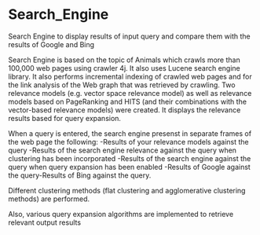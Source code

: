 # Search_Engine
Search Engine to display results of input query and compare them with the results of Google and Bing

Search Engine is based on the topic of Animals which crawls more than 100,000 web pages using crawler 4j. It also uses Lucene search engine library. It also performs incremental indexing of crawled web pages and for the link analysis of the Web graph that was retrieved by crawling.  Two relevance models (e.g. vector space relevance model) as well as relevance models based on PageRanking and HITS (and their combinations with the vector-based relevance models) were created. It displays the relevance results based for query expansion.

When a query is entered, the search engine presenst in separate frames of the web page the following: 
-Results of your relevance models against the query
-Results of the search engine relevance against the query when clustering has been incorporated
-Results of the search engine against the query when query expansion has been enabled
-Results of Google against the query-Results of Bing against the query.

Different clustering methods (flat clustering and agglomerative clustering methods) are performed. 

Also, various query expansion algorithms are implemented to retrieve relevant output results
